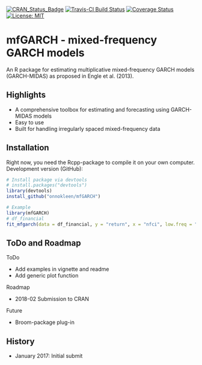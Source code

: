 [![CRAN_Status_Badge](http://www.r-pkg.org/badges/version/mfGARCH)](https://cran.r-project.org/package=mfGARCH)
[![Travis-CI Build Status](https://travis-ci.org/onnokleen/mfGARCH.svg?branch=master)](https://travis-ci.org/onnokleen/mfGARCH)
[![Coverage Status](https://img.shields.io/coveralls/onnokleen/mfGARCH.svg)](https://coveralls.io/r/onnokleen/mfGARCH?branch=master)
[![License: MIT](https://img.shields.io/badge/License-MIT-yellow.svg)](https://opensource.org/licenses/MIT)
# mfGARCH - mixed-frequency GARCH models

An R package for estimating multiplicative mixed-frequency GARCH models (GARCH-MIDAS) as proposed in Engle et al. (2013).

## Highlights
- A comprehensive toolbox for estimating and forecasting using GARCH-MIDAS models
- Easy to use
- Built for handling irregularly spaced mixed-frequency data

## Installation
Right now, you need the Rcpp-package to compile it on your own computer.
Development version (GitHub):
```r
# Install package via devtools
# install.packages("devtools")
library(devtools)
install_github("onnokleen/mfGARCH")

# Example
library(mfGARCH)
# df_financial
fit_mfgarch(data = df_financial, y = "return", x = "nfci", low.freq = "week", K = 52)
```
## ToDo and Roadmap

ToDo
* Add examples in vignette and readme
* Add generic plot function

Roadmap
* 2018-02 Submission to CRAN

Future
* Broom-package plug-in

## History
- January 2017: Initial submit
